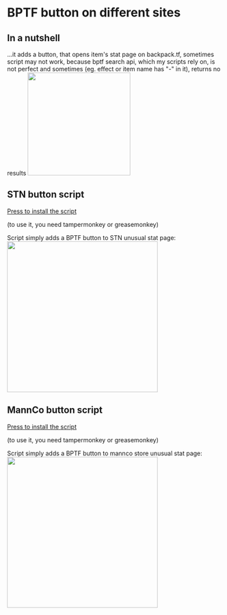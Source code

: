 <h1>BPTF button on different sites</h1>
<h2>In a nutshell</h2>
  ...it adds a button, that opens item's stat page on backpack.tf,
  sometimes script may not work, because bptf search api, which my scripts rely on, is not perfect and sometimes (eg. effect or item name has "-" in it), returns no results
<img src = 'https://imgur.com/u1S7u50.png' style = 'height: 15rem'>
<h2>STN button script</h2>
<a href = 'https://github.com/yaboieeek/BPTF-button-on-different-sites/raw/refs/heads/main/buttonadderultimate.user.js'>Press to install the script</a>
<p>(to use it, you need tampermonkey or greasemonkey)</p>
Script simply adds a BPTF button to STN unusual stat page: 
<img src = 'https://imgur.com/PcZ7Umc.png' style = 'height: 22rem'>
<h2>MannCo button script</h2>
<a href = 'https://github.com/yaboieeek/BPTF-button-on-different-sites/raw/refs/heads/main/buttonadderMANNCO.user.js'>Press to install the script</a>
<p>(to use it, you need tampermonkey or greasemonkey)</p>
Script simply adds a BPTF button to mannco store unusual stat page: 
<img src = 'https://imgur.com/vqxoJ1i.png' style = 'height: 22rem'>
